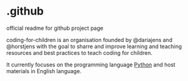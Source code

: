 # .github
official readme for github project page

coding-for-children is an organisation founded by @dariajens and @horstjens with the goal to sharre and improve learning and teaching resources and best practices to teach coding for children.

It currently focuses on the programming language [Python](https://python.org) and host materials in English language. 



